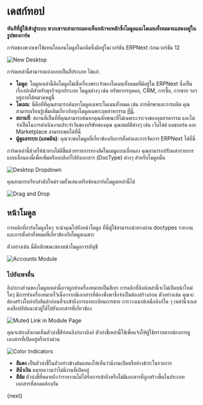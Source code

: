 <!-- add-breadcrumbs -->
# เดสก์ทอป 

**ทันทีที่ผู้ใช้เข้าสู่ระบบ พวกเขาจะสามารถมองเห็นหน้าจอหลักซึ่งโมดูลและโดเมนทั้งหมดจะแสดงอยู่ในรูปของการ์ด**

การ์ดของพวกเขาใช้แทนไอคอนโมดูลในอดีตซึ่งมีอยู่ในเวอร์ชัน ERPNext ก่อนเวอร์ชัน 12

![New Desktop](/docs/assets/img/using-erpnext/desktop/desktop.png)

การ์ดเหล่านี้สามารถแบ่งออกเป็นสี่ประเภท ได้แก่:

- **โมดูล**: โมดูลเหล่านี้คือโมดูลไม่เชื่อเรื่องพระเจ้าของโดเมนทั้งหมดที่มีอยู่ใน ERPNext ซึ่งเป็นเรื่องปกติสำหรับธุรกิจทุกประเภท โมดูลต่างๆ เช่น ทรัพยากรบุคคล, CRM, การซื้อ, การขาย ฯลฯ อยู่ภายใต้หมวดหมู่นี้
- **โดเมน**: นี่คือที่ที่คุณสามารถค้นหาโมดูลเฉพาะโดเมนทั้งหมด เช่น การศึกษาและการผลิต คุณสามารถเรียนรู้เพิ่มเติมเกี่ยวกับทุกโมดูลเฉพาะอุตสาหกรรม [ที่นี่](/docs/user/manual/en#3-industry-specific-modules).
- **สถานที่**: สถานที่เป็นที่ที่คุณสามารถค้นหาคุณลักษณะที่ไม่เฉพาะเจาะจงของอุตสาหกรรม และไม่จำเป็นในการดำเนินงานประจำวันของบริษัทของคุณ คุณสมบัติต่างๆ เช่น เว็บไซต์ แดชบอร์ด และ Marketplace สามารถพบได้ที่นี่
- **ผู้ดูแลระบบ (แอดมิน)**: คุณจะพบโมดูลที่เกี่ยวข้องกับการตั้งค่าและการจัดการ ERPNext ได้ที่นี่

การ์ดเหล่านี้ช่วยให้นำทางได้ดีขึ้นด้วยรายการทางลัดในเมนูแบบเลื่อนลง คุณสามารถปรับแต่งรายการแบบเลื่อนลงนี้เพื่อเพิ่มหรือลบลิงก์ไปยังเอกสาร (DocType) ต่างๆ สำหรับโมดูลนั้น

![Desktop Dropdown](/docs/assets/img/using-erpnext/desktop/desktop-dropdown.png)

คุณสามารถเรียงลำดับใหม่รวมทั้งแสดงหรือซ่อนการ์ดโมดูลเหล่านี้ได้

![Drag and Drop](/docs/assets/img/using-erpnext/desktop/drag-and-drop.gif)

## หน้าโมดูล

การคลิกที่การ์ดโมดูลใดๆ จะนำคุณไปยังหน้าโมดูล ที่นี่ผู้ใช้สามารถนำทางผ่าน doctypes รายงานและการตั้งค่าทั้งหมดที่เกี่ยวข้องกับโมดูลเฉพาะ

ตัวอย่างเช่น นี่คือลักษณะของหน้าโมดูลการบัญชี

![Accounts Module](/docs/assets/img/using-erpnext/desktop/accounts-module-page.png)

### ไปยังเพจอื่น
ลิงก์บางส่วนของโมดูลเหล่านี้อาจถูกทำเครื่องหมายเป็นสีเทา การคลิกที่ลิงก์เหล่านี้จะไม่เปิดหน้าใหม่ใดๆ มีการทำเครื่องหมายไว้เนื่องจากมีเอกสารที่ต้องพึ่งพาซึ่งจำเป็นต้องสร้างก่อน ตัวอย่างเช่น คุณจะต้องสร้างใบกำกับสินค้าก่อนที่จะเข้าถึงการลงทะเบียนการขาย การวางเมาส์เหนือลิงก์ใด ๆ เหล่านี้จะแสดงป๊อปอัปแนะนำผู้ใช้ไปยังเอกสารที่เกี่ยวข้อง

![Muted Link in Module Page](/docs/assets/img/using-erpnext/desktop/module-link-hover.png)

คุณจะต้องสังเกตเห็นตัวบ่งชี้สีก่อนลิงก์บางลิงก์ ตัวบ่งชี้เหล่านี้ใช้เพื่อแจ้งให้ผู้ใช้ทราบหากต้องการดูเอกสารที่เปิดอยู่หรือเร่งด่วน

![Color Indicators](/docs/assets/img/using-erpnext/desktop/color-indicator.png)

* **สีแดง** เป็นตัวบ่งชี้ในตัวอย่างข้างต้นแสดงให้เห็นว่ามีงานเปิดหรือค้างชำระในรายการ
* **สีน้ำเงิน** หมายความว่าไม่มีงานที่เปิดอยู่
* **สีส้ม** ตัวบ่งชี้ที่หมายถึงว่ารายงานไม่ได้รับการเข้าถึงหรือไม่มีเอกสารที่ถูกสร้างขึ้นในประเภทเอกสารที่สอดคล้องกัน

{next}
